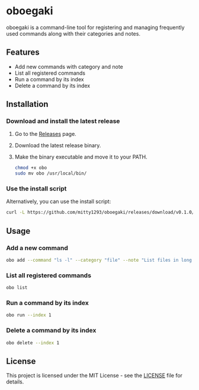 # oboegaki

oboegaki is a command-line tool for registering and managing frequently used commands along with their categories and notes.

## Features

- Add new commands with category and note
- List all registered commands
- Run a command by its index
- Delete a command by its index

## Installation

### Download and install the latest release

1. Go to the [Releases](https://github.com/mitty1293/oboegaki/releases) page.
2. Download the latest release binary.
3. Make the binary executable and move it to your PATH.

    ```sh
    chmod +x obo
    sudo mv obo /usr/local/bin/
    ```

### Use the install script

Alternatively, you can use the install script:

```sh
curl -L https://github.com/mitty1293/oboegaki/releases/download/v0.1.0/install.sh | sh
```

## Usage

### Add a new command

```sh
obo add --command "ls -l" --category "file" --note "List files in long format"
```

### List all registered commands

```sh
obo list
```

### Run a command by its index

```sh
obo run --index 1
```

### Delete a command by its index

```sh
obo delete --index 1
```

## License

This project is licensed under the MIT License - see the [LICENSE](LICENSE) file for details.
